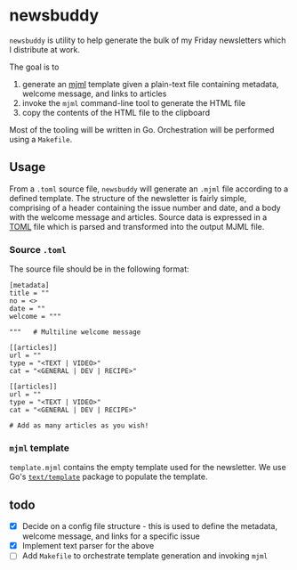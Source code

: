 # newsbuddy

`newsbuddy` is utility to help generate the bulk of my Friday newsletters which I distribute at work.

The goal is to

1. generate an [mjml](https://mjml.io/) template given a plain-text file containing metadata, welcome message, and links to articles
2. invoke the `mjml` command-line tool to generate the HTML file
3. copy the contents of the HTML file to the clipboard

Most of the tooling will be written in Go. Orchestration will be performed using a `Makefile`.

## Usage

From a `.toml` source file, `newsbuddy` will generate an `.mjml` file according to a defined template. The structure of the newsletter is fairly simple, comprising of a header containing the issue number and date, and a body with the welcome message and articles. Source data is expressed in a [TOML](https://github.com/toml-lang/toml) file which is parsed and transformed into the output MJML file.

### Source `.toml`

The source file should be in the following format:

```
[metadata]
title = ""
no = <>
date = ""
welcome = """

"""   # Multiline welcome message

[[articles]]
url = ""
type = "<TEXT | VIDEO>"
cat = "<GENERAL | DEV | RECIPE>"

[[articles]]
url = ""
type = "<TEXT | VIDEO>"
cat = "<GENERAL | DEV | RECIPE>"

# Add as many articles as you wish!
```

### `mjml` template

`template.mjml` contains the empty template used for the newsletter. We use Go's [`text/template`](https://dlintw.github.io/gobyexample/public/text-template.html) package to populate the template.

## todo

- [x] Decide on a config file structure - this is used to define the metadata, welcome message, and links for a specific issue
- [x] Implement text parser for the above
- [ ] Add `Makefile` to orchestrate template generation and invoking `mjml`